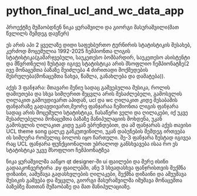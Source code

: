 # python_final_ucl_and_wc_data_app

პროექტზე მუშაობდნენ ნიკა ყურაშვილი და გიორგი მასურაშვილი(მათ წვლილს შემდეგ დავწერ)

ეს არის აპი 2 ყველაზე დიდი საფეხბურთო ტურნირის სტატისტიკის შესახებ, კერძოდ მოცემულია 1992-2025 ჩემპიონთა ლიგის სტატისტიკა(გამარჯვებული, საუკეთესო 
ბომბარდირ, საუკეთესო ასისტენტი და მწვრთნელი) ზუსტად იგივე სტატისტიკა არის მსოფლიო ჩემპიონატზე(2 ივე მონაცემთა ბაზაზე შეიძლება 4 ძირითადი მოქმედების 
შესრულება(მონაცემთა ნახვა, წაშლა, განახლება და დამატება)).

აქვს 3 ფანჯარა: მთავარი მენიუ სადაც გაშვებულია მუსიკა, როლის დამიუთება და სხვა სიმღერით შეცვლა არის შესაძლებელი, გამოსვლის ღილაკით გამოვდივართ აპიდან, 
ucl და wc ღილაკით კიდე შესაბამის ფანჯარაზე გადავდივართ,მეორე ფანჯარაა ჩემიონთა ლიგის ფანჯარა სადაც არის მოცემული სტატისტიკა, ჩასაწერი ველი და ღილაკები,
იქ უკვე შესაძლებელია მონაცემთა ბაზაზე მანიპულაციის მოხდენა, უკან გამოსვლის ღილაკით კიდე უკან ვბრუნდებით, და ამ ფანჯარას აქვს თავისი UCL theme song 
ცალკე განკუთვინილი, უკან დაბუნების შემდეგ ირთვება ის სიმღერა რომელიც ბოლოს იყო ჩართული. მე-3 ფანჯარა ზუსტად იგივეა რაც UCL ფანჯარა ფუნქციონალით უბრალოდ 
განსხვავება ისაა რო ეს სტატისტიკა უკვე მსოფლიო ჩემპიონატზეა

ნიკა ყურაშვილმა ააწყო qt designer-ში ui ფაილები და მერე ისინი გადააკონვერტირა .py ფაილებში, ანუ 3 სხვადასხვა ფანჯრისთვის შექმნა დიზაინი, აამუშავა 
გადასხვლების ღილაკები, შექმნა დიზაინი და ამუუშავა მუსიკის გაშვება და შეცვლა, გიორგი მასურაშვილმა იმუშავა მონაცემთა ბაზებზე მათთან მუშაობაზე და მათ 
მანიპულაციაზე.
